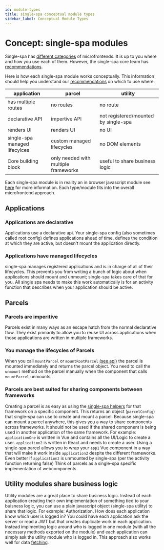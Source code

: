 ```yaml
---
id: module-types
title: single-spa conceptual module types
sidebar_label: Conceptual Module Types
---
```


# Concept: single-spa modules

Single-spa has [different categories](/docs/microfrontends-concept#types-of-microfrontends) of microfrontends. It is up to you where and how you use each of them. However, the single-spa core team has [recommendations](/docs/recommended-setup/#applications-versus-parcels-versus-utility-modules).

Here is how each single-spa module works conceptually. This information should help you understand our [recommendations](/docs/recommended-setup/#applications-versus-parcels-versus-utility-modules) on which to use where.

| application                       | parcel                               | utility                              |
| --------------------------------- | ------------------------------------ | ------------------------------------ |
| has multiple routes               | no routes                            | no route                             |
| declarative API                   | impertive API                        | not registered/mounted by single-spa |
| renders UI                        | renders UI                           | no UI                                |
| single-spa managed lifecylces     | custom managed lifecycles            | no DOM elements                      |
| Core building block               | only needed with multiple frameworks | useful to share business logic       |

Each single-spa module is in reality an in browser javascript module see [here](/docs/recommended-setup#in-browser-versus-build-time-modules) for more information. Each type/module fits into the overall microfrontend approach.

## Applications

### Applications are declarative
Applications use a declarative api. Your single-spa config (also sometimes called root config) defines applications ahead of time, defines the condition at which they are active, but doesn't mount the application directly.

### Applications have managed lifecycles
single-spa manages registered applications and is in charge of all of their lifecycles. This prevents you from writing a bunch of logic about when applications should mount and unmount; single-spa takes care of that for you.
All single spa needs to make this work automatically is for an activity function that describes when your application should be active.

## Parcels

### Parcels are imperitive
Parcels exist in many ways as an escape hatch from the normal declarative flow. They exist primarily to allow you to reuse UI across applications when those applications are written in multiple frameworks.

### You manage the lifecycles of Parcels
When you call `mountParcel` or `mountRootParcel` [(see api)](/docs/parcels-api) the parcel is mounted immediately and returns the parcel object. You need to call the `unmount` method on the parcel manually when the component that calls `mountParcel` unmounts.

### Parcels are best suited for sharing components between frameworks
Creating a parcel is as easy as using the [single-spa helpers](/docs/ecosystem#help-for-frameworks) for that framework on a specific component. This returns an object (`parcelConfig`) that single-spa can use to create and mount a parcel.
Because single-spa can mount a parcel anywhere, this gives you a way to share components across frameworks. It should not be used if the shared component is being used in another application of the same framework.
For example: `applicationOne` is written in Vue and contains all the UI/Logic to create a user. `application2` is written in React and needs to create a user. Using a single-spa parcel allows you to wrap your `app1` Vue component
in a way that will make it work inside `application2` despite the different frameworks. Even better if `application2` is unmounted by single-spa (per the activity function returning false)
Think of parcels as a single-spa specific implementation of webcomponents.

## Utility modules share business logic
Utility modules are a great place to share business logic. Instead of each application creating their own implementation of something tied to your buisness logic, you can use a plain javascript object (single-spa utility) to share that logic.
For example: Authorization. How does each application know which user is logged in? You could have each application ask the server or read a JWT but that creates duplicate work in each application.
Instead implmenting logic around who is logged in one module (with all the necessary methods exported on the module) and each application can simply ask the utility module who is logged in.
This approach also works well for data [fetching](/docs/recommended-setup#api-data).
